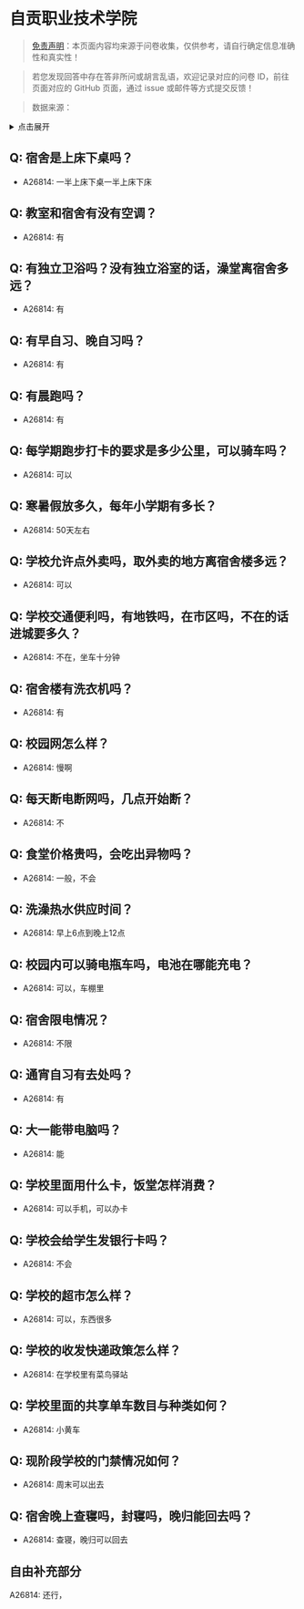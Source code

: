 # 自贡职业技术学院

> [免责声明](https://colleges.chat/#_3)：本页面内容均来源于问卷收集，仅供参考，请自行确定信息准确性和真实性！

> 若您发现回答中存在答非所问或胡言乱语，欢迎记录对应的问卷 ID，前往页面对应的 GitHub 页面，通过 issue 或邮件等方式提交反馈！

> 数据来源：

<details><summary>点击展开</summary>
<ul>
<li>A26814: jingguansiqi@gmail.com (2024 年 09 月)</li>
</ul>
</details>

## Q: 宿舍是上床下桌吗？

- A26814: 一半上床下桌一半上床下床

## Q: 教室和宿舍有没有空调？

- A26814: 有

## Q: 有独立卫浴吗？没有独立浴室的话，澡堂离宿舍多远？

- A26814: 有

## Q: 有早自习、晚自习吗？

- A26814: 有

## Q: 有晨跑吗？

- A26814: 有

## Q: 每学期跑步打卡的要求是多少公里，可以骑车吗？

- A26814: 可以

## Q: 寒暑假放多久，每年小学期有多长？

- A26814: 50天左右

## Q: 学校允许点外卖吗，取外卖的地方离宿舍楼多远？

- A26814: 可以

## Q: 学校交通便利吗，有地铁吗，在市区吗，不在的话进城要多久？

- A26814: 不在，坐车十分钟

## Q: 宿舍楼有洗衣机吗？

- A26814: 有

## Q: 校园网怎么样？

- A26814: 慢啊

## Q: 每天断电断网吗，几点开始断？

- A26814: 不

## Q: 食堂价格贵吗，会吃出异物吗？

- A26814: 一般，不会

## Q: 洗澡热水供应时间？

- A26814: 早上6点到晚上12点

## Q: 校园内可以骑电瓶车吗，电池在哪能充电？

- A26814: 可以，车棚里

## Q: 宿舍限电情况？

- A26814: 不限

## Q: 通宵自习有去处吗？

- A26814: 有

## Q: 大一能带电脑吗？

- A26814: 能

## Q: 学校里面用什么卡，饭堂怎样消费？

- A26814: 可以手机，可以办卡

## Q: 学校会给学生发银行卡吗？

- A26814: 不会

## Q: 学校的超市怎么样？

- A26814: 可以，东西很多

## Q: 学校的收发快递政策怎么样？

- A26814: 在学校里有菜鸟驿站

## Q: 学校里面的共享单车数目与种类如何？

- A26814: 小黄车

## Q: 现阶段学校的门禁情况如何？

- A26814: 周末可以出去

## Q: 宿舍晚上查寝吗，封寝吗，晚归能回去吗？

- A26814: 查寝，晚归可以回去

## 自由补充部分

A26814: 还行，